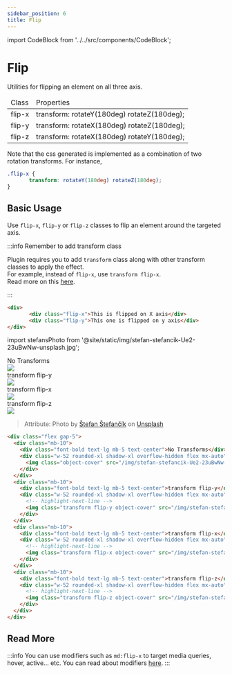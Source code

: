 ```yaml
---
sidebar_position: 6
title: Flip
---
```

import CodeBlock from '../../src/components/CodeBlock';

# Flip

Utilities for flipping an element on all three axis.

<div className="table-container">
       <table className="stripped-table" style={{width:'100%'}}>
              <thead>
                     <tr>
                            <td>Class</td>
                            <td>Properties</td>                     
                     </tr>
              </thead>
              <tbody>
                     <tr>
                            <td>flip-x</td>
                            <td>transform: rotateY(180deg) rotateZ(180deg);</td>
                     </tr>
                     <tr>
                            <td>flip-y</td>
                            <td>transform: rotateX(180deg) rotateZ(180deg);</td>
                     </tr>
                     <tr>
                            <td>flip-z</td>
                            <td>transform: rotateX(180deg) rotateY(180deg);</td>
                     </tr>
              </tbody>
       </table>
</div>

Note that the css generated is implemented as a combination of two rotation transforms. For instance, 

```css
.flip-x {
       transform: rotateY(180deg) rotateZ(180deg);
}
```

## Basic Usage

Use `flip-x`, `flip-y` or `flip-z` classes to flip an element around the targeted axis.

:::info Remember to add transform class

Plugin requires you to add `transform` class along with other transform classes to apply the effect.<br/>
For example, instead of `flip-x`, use `transform flip-x`.<br/>
Read more on this [here](/faq/whyTransform).

:::

```html
<div>
       <div class="flip-x">This is flipped on X axis</div>
       <div class="flip-y">This one is flipped on y axis</div>
</div>
```

import stefansPhoto from '@site/static/img/stefan-stefancik-Ue2-23uBwNw-unsplash.jpg';

<CodeBlock className="my-10">
  <div className="md:flex gap-5">
    <div className="mb-10 md:mb-0">
      <div className="font-bold text-lg mb-5 text-center">No Transforms</div>
      <div className="w-52 rounded-xl shadow-xl overflow-hidden flex mx-auto">
        <img className="object-cover" src={stefansPhoto} />
      </div>
    </div>
    <div className="mb-10 md:mb-0">
      <div className="font-bold text-lg mb-5 text-center">transform flip-y</div>
      <div className="w-52 rounded-xl shadow-xl overflow-hidden flex mx-auto">
        <img className="transform flip-y object-cover" src={stefansPhoto} />
      </div>
    </div>
    <div className="mb-10 md:mb-0">
      <div className="font-bold text-lg mb-5 text-center">transform flip-x</div>
      <div className="w-52 rounded-xl shadow-xl overflow-hidden flex mx-auto">
        <img className="transform flip-x object-cover" src={stefansPhoto} />
      </div>
    </div>
    <div className="mb-10 md:mb-0">
      <div className="font-bold text-lg mb-5 text-center">transform flip-z</div>
      <div className="w-52 rounded-xl shadow-xl overflow-hidden flex mx-auto">
        <img className="transform flip-z object-cover" src={stefansPhoto} />
      </div>
    </div>
  </div>
</CodeBlock>

> Attribute: Photo by <a href="https://unsplash.com/@cikstefan?utm_source=unsplash&utm_medium=referral&utm_content=creditCopyText">Štefan Štefančík</a> on <a href="https://unsplash.com/wallpapers/phone?utm_source=unsplash&utm_medium=referral&utm_content=creditCopyText">Unsplash</a>

```html title="Flipping an image around different axes"
<div class="flex gap-5">
  <div class="mb-10">
    <div class="font-bold text-lg mb-5 text-center">No Transforms</div>
    <div class="w-52 rounded-xl shadow-xl overflow-hidden flex mx-auto">
      <img class="object-cover" src="/img/stefan-stefancik-Ue2-23uBwNw-unsplash.jpg" />
    </div>
  </div>
  <div class="mb-10">
    <div class="font-bold text-lg mb-5 text-center">transform flip-y</div>
    <div class="w-52 rounded-xl shadow-xl overflow-hidden flex mx-auto">
      <!-- highlight-next-line -->
      <img class="transform flip-y object-cover" src="/img/stefan-stefancik-Ue2-23uBwNw-unsplash.jpg" />
    </div>
  </div>
  <div class="mb-10">
    <div class="font-bold text-lg mb-5 text-center">transform flip-x</div>
    <div class="w-52 rounded-xl shadow-xl overflow-hidden flex mx-auto">
      <!-- highlight-next-line -->
      <img class="transform flip-x object-cover" src="/img/stefan-stefancik-Ue2-23uBwNw-unsplash.jpg" />
    </div>
  </div>
  <div class="mb-10">
    <div class="font-bold text-lg mb-5 text-center">transform flip-z</div>
    <div class="w-52 rounded-xl shadow-xl overflow-hidden flex mx-auto">
      <!-- highlight-next-line -->
      <img class="transform flip-z object-cover" src="/img/stefan-stefancik-Ue2-23uBwNw-unsplash.jpg" />
    </div>
  </div>
</div>
```
  
## Read More

:::info
You can use modifiers such as `md:flip-x` to target media queries, hover, active... etc. You can read about modifiers [here](https://tailwindcss.com/docs/hover-focus-and-other-states).
:::